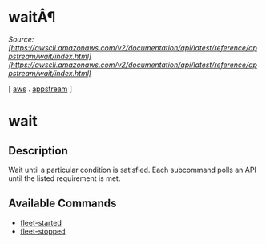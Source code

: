# waitÂ¶

*Source: [https://awscli.amazonaws.com/v2/documentation/api/latest/reference/appstream/wait/index.html](https://awscli.amazonaws.com/v2/documentation/api/latest/reference/appstream/wait/index.html)*

[ [aws](https://awscli.amazonaws.com/v2/documentation/api/latest/reference/index.html#cli-aws) . [appstream](https://awscli.amazonaws.com/v2/documentation/api/latest/reference/appstream/index.html#cli-aws-appstream) ]

# wait

## Description

Wait until a particular condition is satisfied. Each subcommand polls an API until the listed requirement is met.

## Available Commands

- [fleet-started](https://awscli.amazonaws.com/v2/documentation/api/latest/reference/appstream/wait/fleet-started.html)
- [fleet-stopped](https://awscli.amazonaws.com/v2/documentation/api/latest/reference/appstream/wait/fleet-stopped.html)